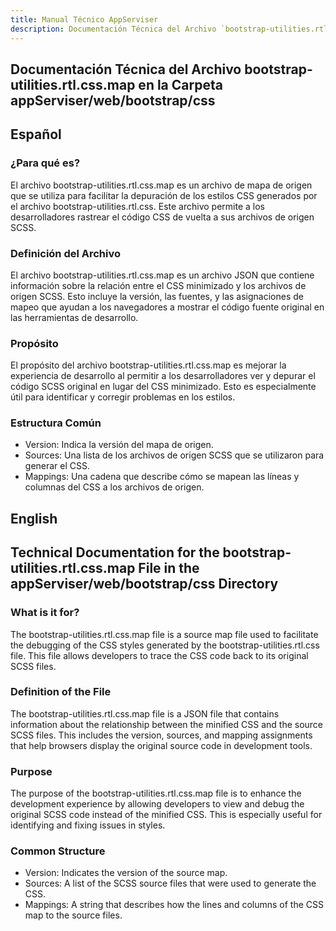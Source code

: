 ```yaml
---
title: Manual Técnico AppServiser
description: Documentación Técnica del Archivo `bootstrap-utilities.rtl.css.map`
---
```


## Documentación Técnica del Archivo bootstrap-utilities.rtl.css.map en la Carpeta appServiser/web/bootstrap/css

## Español

### ¿Para qué es?
El archivo bootstrap-utilities.rtl.css.map es un archivo de mapa de origen que se utiliza para facilitar la depuración de los estilos CSS generados por el archivo bootstrap-utilities.rtl.css. Este archivo permite a los desarrolladores rastrear el código CSS de vuelta a sus archivos de origen SCSS.

### Definición del Archivo
El archivo bootstrap-utilities.rtl.css.map es un archivo JSON que contiene información sobre la relación entre el CSS minimizado y los archivos de origen SCSS. Esto incluye la versión, las fuentes, y las asignaciones de mapeo que ayudan a los navegadores a mostrar el código fuente original en las herramientas de desarrollo.

### Propósito
El propósito del archivo bootstrap-utilities.rtl.css.map es mejorar la experiencia de desarrollo al permitir a los desarrolladores ver y depurar el código SCSS original en lugar del CSS minimizado. Esto es especialmente útil para identificar y corregir problemas en los estilos.

### Estructura Común
- Version: Indica la versión del mapa de origen.
- Sources: Una lista de los archivos de origen SCSS que se utilizaron para generar el CSS.
- Mappings: Una cadena que describe cómo se mapean las líneas y columnas del CSS a los archivos de origen.

## English

## Technical Documentation for the bootstrap-utilities.rtl.css.map File in the appServiser/web/bootstrap/css Directory

### What is it for?
The bootstrap-utilities.rtl.css.map file is a source map file used to facilitate the debugging of the CSS styles generated by the bootstrap-utilities.rtl.css file. This file allows developers to trace the CSS code back to its original SCSS files.

### Definition of the File
The bootstrap-utilities.rtl.css.map file is a JSON file that contains information about the relationship between the minified CSS and the source SCSS files. This includes the version, sources, and mapping assignments that help browsers display the original source code in development tools.

### Purpose
The purpose of the bootstrap-utilities.rtl.css.map file is to enhance the development experience by allowing developers to view and debug the original SCSS code instead of the minified CSS. This is especially useful for identifying and fixing issues in styles.

### Common Structure
- Version: Indicates the version of the source map.
- Sources: A list of the SCSS source files that were used to generate the CSS.
- Mappings: A string that describes how the lines and columns of the CSS map to the source files.

